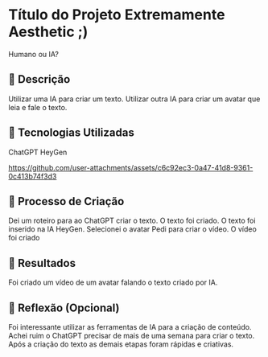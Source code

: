 # Título do Projeto Extremamente Aesthetic ;)

Humano ou IA?

## 📒 Descrição
Utilizar uma IA para criar um texto.
Utilizar outra IA para criar um avatar que leia e fale o texto. 

## 🤖 Tecnologias Utilizadas
ChatGPT
HeyGen


https://github.com/user-attachments/assets/c6c92ec3-0a47-41d8-9361-0c413b74f3d3


## 🧐 Processo de Criação
Dei um roteiro para ao ChatGPT criar o texto.
O texto foi criado.
O texto foi inserido na IA HeyGen.
Selecionei o avatar
Pedi para criar o vídeo.
O vídeo foi criado

## 🚀 Resultados
Foi criado um vídeo de um avatar falando o texto criado por IA.

## 💭 Reflexão (Opcional)
Foi interessante utilizar as ferramentas de IA para a criação de conteúdo.
Achei ruim o ChatGPT precisar de mais de uma semana para criar o texto.
Após a criação do texto as demais etapas foram rápidas e criativas. 
